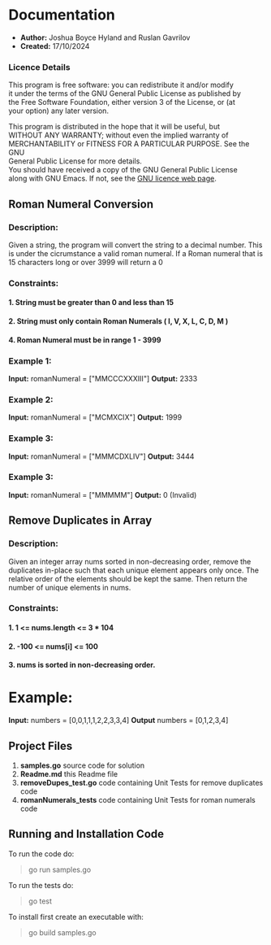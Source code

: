 # Documentation
* **Author:** Joshua Boyce Hyland and Ruslan Gavrilov
* **Created:** 17/10/2024


### Licence Details
This program is free software: you can redistribute it and/or modify  
it under the terms of the GNU General Public License as published by  
the Free Software Foundation, either version 3 of the License, or (at  
your option) any later version.
 
This program is distributed in the hope that it will be useful, but  
WITHOUT ANY WARRANTY; without even the implied warranty of  
MERCHANTABILITY or FITNESS FOR A PARTICULAR PURPOSE.  See the GNU  
General Public License for more details.  
You should have received a copy of the GNU General Public License  
along with GNU Emacs.  If not, see the [GNU licence web page](http://www.gnu.org/licenses/).  

##  Roman Numeral Conversion

### Description:
Given a string, the program will convert the string to a decimal number. This is under the cicrumstance  a valid roman numeral.
If a Roman numeral that is 15 characters long or over 3999 will return a 0

### Constraints:
#### 1. String must be greater than 0 and less than 15
#### 2. String must only contain Roman Numerals ( I, V, X, L, C, D, M )
#### 4. Roman Numeral must be in range 1 - 3999

### Example 1:
 **Input:** romanNumeral = ["MMCCCXXXIII"] 
 **Output:** 2333 
 
###  Example 2:
 **Input:** romanNumeral = ["MCMXCIX"] 
 **Output:** 1999
 
### Example 3:
 **Input:** romanNumeral = ["MMMCDXLIV"]
 **Output:** 3444

 ### Example 3:
 **Input:** romanNumeral = ["MMMMM"]
 **Output:** 0 (Invalid)

## Remove Duplicates in Array

### Description:
Given an integer array nums sorted in non-decreasing order, remove the duplicates in-place such that each unique element appears only once. The relative order of the elements should be kept the same. Then return the number of unique elements in nums.

### Constraints:
#### 1. 1 <= nums.length <= 3 * 104
#### 2. -100 <= nums[i] <= 100
#### 3. nums is sorted in non-decreasing order.

# Example:
**Input:**  numbers = [0,0,1,1,1,2,2,3,3,4]
**Output** numbers = [0,1,2,3,4] 

## Project Files
1. **samples.go** source code for solution
2. **Readme.md** this Readme file
3. **removeDupes_test.go** code containing Unit Tests for remove duplicates code
4. **romanNumerals_tests** code containing Unit Tests for roman numerals code

## Running and Installation Code
To run the code do:
> go run samples.go

To run the tests do:
> go test 

To install first create an executable with:
> go build samples.go